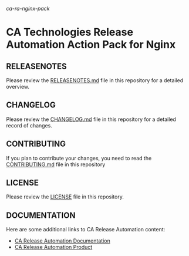 *ca-ra-nginx-pack*

# CA Technologies Release Automation Action Pack for Nginx

## RELEASENOTES

Please review the [RELEASENOTES.md](https://github.com/CA-ReleaseAutomation/ca-ra-nginx-pack/blob/master/RELEASENOTES.md) file in this repository for a detailed overview.

## CHANGELOG

Please review the [CHANGELOG.md](https://github.com/CA-ReleaseAutomation/ca-ra-nginx-pack/blob/master/CHANGELOG.md) file in this repository for a detailed record of changes.

## CONTRIBUTING

If you plan to contribute your changes, you need to read the [CONTRIBUTING.md](https://github.com/CA-ReleaseAutomation/ca-ra-nginx-pack/blob/master/CONTRIBUTING.md) file in this repository

## LICENSE

Please review the [LICENSE](https://github.com/CA-ReleaseAutomation/ca-ra-nginx-pack/blob/master/LICENSE) file in this repository.

## DOCUMENTATION

Here are some additional links to CA Release Automation content:

* [CA Release Automation Documentation](http://https://wiki.ca.com/pages/viewpage.action?title=CA+Release+Automation+Home&spaceKey=RA50/)
* [CA Release Automation Product](http://www.ca.com/us/devcenter/ca-release-automation.aspx)

